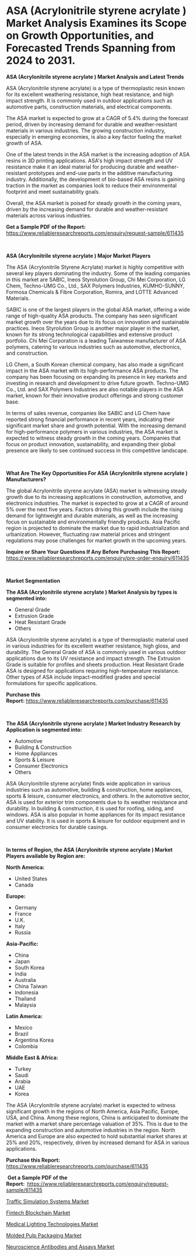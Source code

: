 <p><h1>ASA (Acrylonitrile styrene acrylate ) Market Analysis Examines its Scope on Growth Opportunities, and Forecasted Trends Spanning from 2024 to 2031.</h1></p><p><strong>ASA (Acrylonitrile styrene acrylate ) Market Analysis and Latest Trends</strong></p>
<p><p>ASA (Acrylonitrile styrene acrylate) is a type of thermoplastic resin known for its excellent weathering resistance, high heat resistance, and high impact strength. It is commonly used in outdoor applications such as automotive parts, construction materials, and electrical components.</p><p>The ASA market is expected to grow at a CAGR of 5.4% during the forecast period, driven by increasing demand for durable and weather-resistant materials in various industries. The growing construction industry, especially in emerging economies, is also a key factor fueling the market growth of ASA.</p><p>One of the latest trends in the ASA market is the increasing adoption of ASA resins in 3D printing applications. ASA's high impact strength and UV resistance make it an ideal material for producing durable and weather-resistant prototypes and end-use parts in the additive manufacturing industry. Additionally, the development of bio-based ASA resins is gaining traction in the market as companies look to reduce their environmental footprint and meet sustainability goals.</p><p>Overall, the ASA market is poised for steady growth in the coming years, driven by the increasing demand for durable and weather-resistant materials across various industries.</p></p>
<p><strong>Get a Sample PDF of the Report:&nbsp;</strong> <a href="https://www.reliableresearchreports.com/enquiry/request-sample/611435">https://www.reliableresearchreports.com/enquiry/request-sample/611435</a></p>
<p>&nbsp;</p>
<p><strong>ASA (Acrylonitrile styrene acrylate ) Major Market Players</strong></p>
<p><p>The ASA (Acrylonitrile Styrene Acrylate) market is highly competitive with several key players dominating the industry. Some of the leading companies in this market are SABIC, Ineos Styrolution Group, Chi Mei Corporation, LG Chem, Techno-UMG Co., Ltd., SAX Polymers Industries, KUMHO-SUNNY, Formosa Chemicals & Fibre Corporation, Romira, and LOTTE Advanced Materials.</p><p>SABIC is one of the largest players in the global ASA market, offering a wide range of high-quality ASA products. The company has seen significant market growth over the years due to its focus on innovation and sustainable practices. Ineos Styrolution Group is another major player in the market, known for its strong technological capabilities and extensive product portfolio. Chi Mei Corporation is a leading Taiwanese manufacturer of ASA polymers, catering to various industries such as automotive, electronics, and construction.</p><p>LG Chem, a South Korean chemical company, has also made a significant impact in the ASA market with its high-performance ASA products. The company has been focusing on expanding its presence in key markets and investing in research and development to drive future growth. Techno-UMG Co., Ltd. and SAX Polymers Industries are also notable players in the ASA market, known for their innovative product offerings and strong customer base.</p><p>In terms of sales revenue, companies like SABIC and LG Chem have reported strong financial performance in recent years, indicating their significant market share and growth potential. With the increasing demand for high-performance polymers in various industries, the ASA market is expected to witness steady growth in the coming years. Companies that focus on product innovation, sustainability, and expanding their global presence are likely to see continued success in this competitive landscape.</p></p>
<p>&nbsp;</p>
<p><strong>What Are The Key Opportunities For ASA (Acrylonitrile styrene acrylate ) Manufacturers?</strong></p>
<p><p>The global Acrylonitrile styrene acrylate (ASA) market is witnessing steady growth due to its increasing applications in construction, automotive, and electronics industries. The market is expected to grow at a CAGR of around 5% over the next five years. Factors driving this growth include the rising demand for lightweight and durable materials, as well as the increasing focus on sustainable and environmentally friendly products. Asia Pacific region is projected to dominate the market due to rapid industrialization and urbanization. However, fluctuating raw material prices and stringent regulations may pose challenges for market growth in the upcoming years.</p></p>
<p><strong>Inquire or Share Your Questions If Any Before Purchasing This Report:</strong> <a href="https://www.reliableresearchreports.com/enquiry/pre-order-enquiry/611435">https://www.reliableresearchreports.com/enquiry/pre-order-enquiry/611435</a></p>
<p>&nbsp;</p>
<p><strong>Market Segmentation</strong></p>
<p><strong>The ASA (Acrylonitrile styrene acrylate ) Market Analysis by types is segmented into:</strong></p>
<p><ul><li>General Grade</li><li>Extrusion Grade</li><li>Heat Resistant Grade</li><li>Others</li></ul></p>
<p><p>ASA (Acrylonitrile styrene acrylate) is a type of thermoplastic material used in various industries for its excellent weather resistance, high gloss, and durability. The General Grade of ASA is commonly used in various outdoor applications due to its UV resistance and impact strength. The Extrusion Grade is suitable for profiles and sheets production. Heat Resistant Grade ASA is designed for applications requiring high-temperature resistance. Other types of ASA include impact-modified grades and special formulations for specific applications.</p></p>
<p><strong>Purchase this Report:&nbsp;</strong><a href="https://www.reliableresearchreports.com/purchase/611435">https://www.reliableresearchreports.com/purchase/611435</a></p>
<p>&nbsp;</p>
<p><strong>The ASA (Acrylonitrile styrene acrylate ) Market Industry Research by Application is segmented into:</strong></p>
<p><ul><li>Automotive</li><li>Building & Construction</li><li>Home Appliances</li><li>Sports & Leisure</li><li>Consumer Electronics</li><li>Others</li></ul></p>
<p><p>ASA (Acrylonitrile styrene acrylate) finds wide application in various industries such as automotive, building & construction, home appliances, sports & leisure, consumer electronics, and others. In the automotive sector, ASA is used for exterior trim components due to its weather resistance and durability. In building & construction, it is used for roofing, siding, and windows. ASA is also popular in home appliances for its impact resistance and UV stability. It is used in sports & leisure for outdoor equipment and in consumer electronics for durable casings.</p></p>
<p>&nbsp;</p>
<p><strong>In terms of Region, the ASA (Acrylonitrile styrene acrylate ) Market Players available by Region are:</strong></p>
<p>
    <p> <strong> North America: </strong>
        <ul>
            <li>United States</li>
            <li>Canada</li>
        </ul>
        </p> 
    <p> <strong> Europe: </strong>
        <ul>
            <li>Germany</li>
            <li>France</li>
            <li>U.K.</li>
            <li>Italy</li>
            <li>Russia</li>
        </ul>
        </p> 
    <p> <strong> Asia-Pacific: </strong>
        <ul>
            <li>China</li>
            <li>Japan</li>
            <li>South Korea</li>
            <li>India</li>
            <li>Australia</li>
            <li>China Taiwan</li>
            <li>Indonesia</li>
            <li>Thailand</li>
            <li>Malaysia</li>
        </ul>
        </p> 
    <p> <strong> Latin America: </strong>
        <ul>
            <li>Mexico</li>
            <li>Brazil</li>
            <li>Argentina Korea</li>
            <li>Colombia</li>
        </ul>
        </p> 
    <p> <strong> Middle East & Africa: </strong>
        <ul>
            <li>Turkey</li>
            <li>Saudi</li>
            <li>Arabia</li>
            <li>UAE</li>
            <li>Korea</li>
        </ul>
    </p>
    </p>
<p><p>The ASA (Acrylonitrile styrene acrylate) market is expected to witness significant growth in the regions of North America, Asia Pacific, Europe, USA, and China. Among these regions, China is anticipated to dominate the market with a market share percentage valuation of 35%. This is due to the expanding construction and automotive industries in the region. North America and Europe are also expected to hold substantial market shares at 25% and 20%, respectively, driven by increased demand for ASA in various applications.</p></p>
<p><strong>Purchase this Report: </strong><a href="https://www.reliableresearchreports.com/purchase/611435">https://www.reliableresearchreports.com/purchase/611435</a></p>
<p>&nbsp;<strong>Get a Sample PDF of the Report:&nbsp;&nbsp;</strong><a href="https://www.reliableresearchreports.com/enquiry/request-sample/611435">https://www.reliableresearchreports.com/enquiry/request-sample/611435</a></p>
<p><strong></strong></p>
<p><p><a href="https://medium.com/@klebogdani/traffic-simulation-systems-market-share-evolution-and-market-growth-trends-2024-2031-bf0c353a1ea2">Traffic Simulation Systems Market</a></p><p><a href="https://medium.com/@klebogdani/fintech-blockchain-market-trends-and-market-analysis-forecasted-for-period-2024-2031-73d6ac48bd23">Fintech Blockchain Market</a></p><p><a href="https://medium.com/@klebogdani/medical-lighting-technologies-market-trends-and-market-analysis-forecasted-for-period-2024-2031-11f453159a66">Medical Lighting Technologies Market</a></p><p><a href="https://medium.com/@klebogdani/molded-pulp-packaging-market-size-cagr-trends-2024-2030-2e4f58771501">Molded Pulp Packaging Market</a></p><p><a href="https://medium.com/@klebogdani/neuroscience-antibodies-and-assays-market-insight-market-trends-growth-forecasted-from-2024-to-d0fb1cfc7e6d">Neuroscience Antibodies and Assays Market</a></p></p>